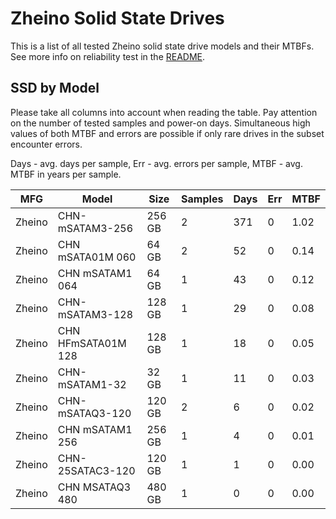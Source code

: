 Zheino Solid State Drives
=========================

This is a list of all tested Zheino solid state drive models and their MTBFs. See
more info on reliability test in the [README](https://github.com/bsdhw/SMART).

SSD by Model
------------

Please take all columns into account when reading the table. Pay attention on the
number of tested samples and power-on days. Simultaneous high values of both MTBF
and errors are possible if only rare drives in the subset encounter errors.

Days - avg. days per sample,
Err  - avg. errors per sample,
MTBF - avg. MTBF in years per sample.

| MFG       | Model              | Size   | Samples | Days  | Err   | MTBF |
|-----------|--------------------|--------|---------|-------|-------|------|
| Zheino    | CHN-mSATAM3-256    | 256 GB | 2       | 371   | 0     | 1.02   |
| Zheino    | CHN mSATA01M 060   | 64 GB  | 2       | 52    | 0     | 0.14   |
| Zheino    | CHN mSATAM1 064    | 64 GB  | 1       | 43    | 0     | 0.12   |
| Zheino    | CHN-mSATAM3-128    | 128 GB | 1       | 29    | 0     | 0.08   |
| Zheino    | CHN HFmSATA01M 128 | 128 GB | 1       | 18    | 0     | 0.05   |
| Zheino    | CHN-mSATAM1-32     | 32 GB  | 1       | 11    | 0     | 0.03   |
| Zheino    | CHN-mSATAQ3-120    | 120 GB | 2       | 6     | 0     | 0.02   |
| Zheino    | CHN mSATAM1 256    | 256 GB | 1       | 4     | 0     | 0.01   |
| Zheino    | CHN-25SATAC3-120   | 120 GB | 1       | 1     | 0     | 0.00   |
| Zheino    | CHN MSATAQ3 480    | 480 GB | 1       | 0     | 0     | 0.00   |
